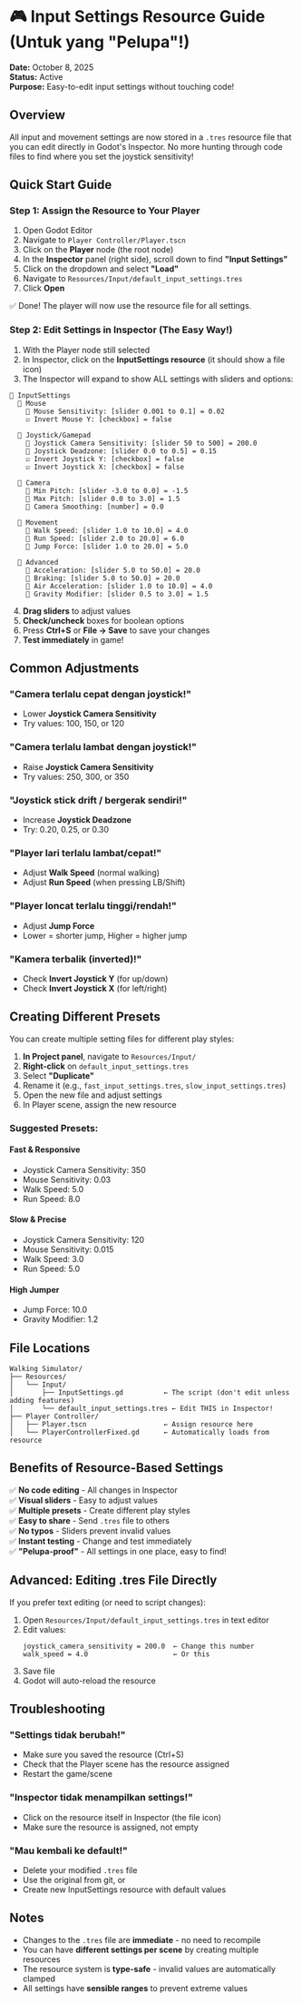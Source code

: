 # 🎮 Input Settings Resource Guide (Untuk yang "Pelupa"!)

**Date:** October 8, 2025  
**Status:** Active  
**Purpose:** Easy-to-edit input settings without touching code!

## Overview

All input and movement settings are now stored in a `.tres` resource file that you can edit directly in Godot's Inspector. No more hunting through code files to find where you set the joystick sensitivity!

## Quick Start Guide

### Step 1: Assign the Resource to Your Player

1. Open Godot Editor
2. Navigate to `Player Controller/Player.tscn`
3. Click on the **Player** node (the root node)
4. In the **Inspector** panel (right side), scroll down to find **"Input Settings"**
5. Click on the dropdown and select **"Load"**
6. Navigate to `Resources/Input/default_input_settings.tres`
7. Click **Open**

✅ Done! The player will now use the resource file for all settings.

### Step 2: Edit Settings in Inspector (The Easy Way!)

1. With the Player node still selected
2. In Inspector, click on the **InputSettings resource** (it should show a file icon)
3. The Inspector will expand to show ALL settings with sliders and options:

```
📁 InputSettings
  📁 Mouse
    🎯 Mouse Sensitivity: [slider 0.001 to 0.1] = 0.02
    ☑️ Invert Mouse Y: [checkbox] = false
  
  📁 Joystick/Gamepad
    🎯 Joystick Camera Sensitivity: [slider 50 to 500] = 200.0
    🎯 Joystick Deadzone: [slider 0.0 to 0.5] = 0.15
    ☑️ Invert Joystick Y: [checkbox] = false
    ☑️ Invert Joystick X: [checkbox] = false
  
  📁 Camera
    🎯 Min Pitch: [slider -3.0 to 0.0] = -1.5
    🎯 Max Pitch: [slider 0.0 to 3.0] = 1.5
    🎯 Camera Smoothing: [number] = 0.0
  
  📁 Movement
    🎯 Walk Speed: [slider 1.0 to 10.0] = 4.0
    🎯 Run Speed: [slider 2.0 to 20.0] = 6.0
    🎯 Jump Force: [slider 1.0 to 20.0] = 5.0
  
  📁 Advanced
    🎯 Acceleration: [slider 5.0 to 50.0] = 20.0
    🎯 Braking: [slider 5.0 to 50.0] = 20.0
    🎯 Air Acceleration: [slider 1.0 to 10.0] = 4.0
    🎯 Gravity Modifier: [slider 0.5 to 3.0] = 1.5
```

4. **Drag sliders** to adjust values
5. **Check/uncheck** boxes for boolean options
6. Press **Ctrl+S** or **File → Save** to save your changes
7. **Test immediately** in game!

## Common Adjustments

### "Camera terlalu cepat dengan joystick!"
- Lower **Joystick Camera Sensitivity**
- Try values: 100, 150, or 120

### "Camera terlalu lambat dengan joystick!"
- Raise **Joystick Camera Sensitivity**
- Try values: 250, 300, or 350

### "Joystick stick drift / bergerak sendiri!"
- Increase **Joystick Deadzone**
- Try: 0.20, 0.25, or 0.30

### "Player lari terlalu lambat/cepat!"
- Adjust **Walk Speed** (normal walking)
- Adjust **Run Speed** (when pressing LB/Shift)

### "Player loncat terlalu tinggi/rendah!"
- Adjust **Jump Force**
- Lower = shorter jump, Higher = higher jump

### "Kamera terbalik (inverted)!"
- Check **Invert Joystick Y** (for up/down)
- Check **Invert Joystick X** (for left/right)

## Creating Different Presets

You can create multiple setting files for different play styles:

1. **In Project panel**, navigate to `Resources/Input/`
2. **Right-click** on `default_input_settings.tres`
3. Select **"Duplicate"**
4. Rename it (e.g., `fast_input_settings.tres`, `slow_input_settings.tres`)
5. Open the new file and adjust settings
6. In Player scene, assign the new resource

### Suggested Presets:

#### Fast & Responsive
- Joystick Camera Sensitivity: 350
- Mouse Sensitivity: 0.03
- Walk Speed: 5.0
- Run Speed: 8.0

#### Slow & Precise
- Joystick Camera Sensitivity: 120
- Mouse Sensitivity: 0.015
- Walk Speed: 3.0
- Run Speed: 5.0

#### High Jumper
- Jump Force: 10.0
- Gravity Modifier: 1.2

## File Locations

```
Walking Simulator/
├── Resources/
│   └── Input/
│       ├── InputSettings.gd          ← The script (don't edit unless adding features)
│       └── default_input_settings.tres ← Edit THIS in Inspector!
├── Player Controller/
│   ├── Player.tscn                   ← Assign resource here
│   └── PlayerControllerFixed.gd      ← Automatically loads from resource
```

## Benefits of Resource-Based Settings

✅ **No code editing** - All changes in Inspector  
✅ **Visual sliders** - Easy to adjust values  
✅ **Multiple presets** - Create different play styles  
✅ **Easy to share** - Send `.tres` file to others  
✅ **No typos** - Sliders prevent invalid values  
✅ **Instant testing** - Change and test immediately  
✅ **"Pelupa-proof"** - All settings in one place, easy to find!

## Advanced: Editing .tres File Directly

If you prefer text editing (or need to script changes):

1. Open `Resources/Input/default_input_settings.tres` in text editor
2. Edit values:
   ```
   joystick_camera_sensitivity = 200.0  ← Change this number
   walk_speed = 4.0                     ← Or this
   ```
3. Save file
4. Godot will auto-reload the resource

## Troubleshooting

### "Settings tidak berubah!"
- Make sure you saved the resource (Ctrl+S)
- Check that the Player scene has the resource assigned
- Restart the game/scene

### "Inspector tidak menampilkan settings!"
- Click on the resource itself in Inspector (the file icon)
- Make sure the resource is assigned, not empty

### "Mau kembali ke default!"
- Delete your modified `.tres` file
- Use the original from git, or
- Create new InputSettings resource with default values

## Notes

- Changes to the `.tres` file are **immediate** - no need to recompile
- You can have **different settings per scene** by creating multiple resources
- The resource system is **type-safe** - invalid values are automatically clamped
- All settings have **sensible ranges** to prevent extreme values

